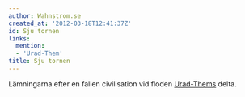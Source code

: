 ```yaml
---
author: Wahnstrom.se
created_at: '2012-03-18T12:41:37Z'
id: Sju tornen
links:
  mention:
  - 'Urad-Them'
title: Sju tornen
---
```


Lämningarna efter en fallen civilisation vid floden [Urad-Thems] delta.

  [Urad-Thems]: Urad-Them